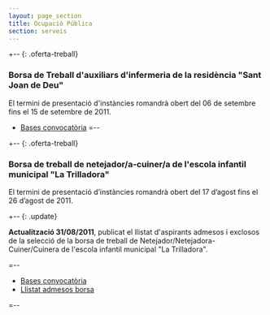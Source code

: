 ```yaml
---
layout: page_section
title: Ocupació Pública
section: serveis
---
```

+-- {: .oferta-treball}
### Borsa de Treball d'auxiliars d'infermeria de la residència "Sant Joan de Deu"

El termini de presentació d'instàncies romandrà obert del 06 de setembre fins el 15 de setembre de 2011.

* [Bases convocatòria](/pdf/RRHH/09062011-AuxiliarInfermeria/bases.pdf)
=--

+-- {: .oferta-treball}

### Borsa de treball de netejador/a-cuiner/a de l'escola infantil municipal "La Trilladora"

El termini de presentació d’instàncies romandrà obert del 17 d’agost fins el 26 d’agost de 2011.

+--     {: .update}

**Actualització 31/08/2011**, publicat el llistat d'aspirants admesos i exclosos de la selecció de la borsa de treball de Netejador/Netejadora-Cuiner/Cuinera de l'escola infantil municipal "La Trilladora".

=--

* [Bases convocatòria](/pdf/RRHH/08172011-PlazaTrilladora/bases.pdf)
* [Llistat admesos borsa](/pdf/RRHH/08172011-PlazaTrilladora/llistat_admessos.pdf)

=--